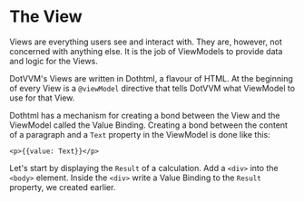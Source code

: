 ﻿---
Title: The View
CodeTask: /resources/10_calculator/20_view.dothtml.csx
---

# The View

Views are everything users see and interact with. They are, however, not concerned with anything else. It is the job of ViewModels to provide data and logic for the Views.

DotVVM's Views are written in Dothtml, a flavour of HTML. At the beginning of every View is a `@viewModel` directive that tells DotVVM what ViewModel to use for that View. 

Dothtml has a mechanism for creating a bond between the View and the ViewModel called the Value Binding. Creating a bond between the content of a paragraph and a `Text` property in the ViewModel is done like this:

```dothtml
<p>{{value: Text}}</p>
```

Let's start by displaying the `Result` of a calculation. Add a `<div>` into the `<body>` element. Inside the `<div>` write a Value Binding to the `Result` property, we created earlier.
